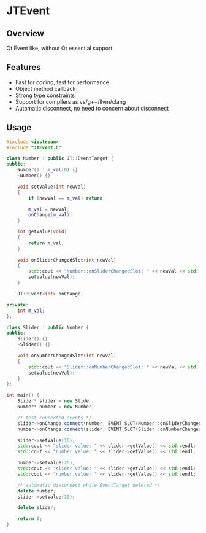 JTEvent
=======

Overview
-------------

Qt Event like, without Qt essential support.

Features
-------------

* Fast for coding, fast for performance
* Object method callback
* Strong type constraints
* Support for compilers as vs/g++/llvm/clang
* Automatic disconnect, no need to concern about disconnect

Usage
-------------

```cpp
#include <iostream>
#include "JTEvent.h"

class Number : public JT::EventTarget {
public:
    Number() : m_val(0) {}
    ~Number() {}

    void setValue(int newVal)
    {
        if (newVal == m_val) return;

        m_val = newVal;
        onChange(m_val);
    }

    int getValue(void)
    {
        return m_val;
    }

    void onSliderChangedSlot(int newVal)
    {
        std::cout << "Number::onSliderChangedSlot: " << newVal << std::endl;
        setValue(newVal);
    }

    JT::Event<int> onChange;

private:
    int m_val;
};

class Slider : public Number {
public:
    Slider() {}
    ~Slider() {}

    void onNumberChangedSlot(int newVal)
    {
        std::cout << "Slider::onNumberChangedSlot: " << newVal << std::endl;
        setValue(newVal);
    }
};

int main() {
    Slider* slider = new Slider;
    Number* number = new Number;

    /* test connected events */
    slider->onChange.connect(number, EVENT_SLOT(Number::onSliderChangedSlot, int));
    number->onChange.connect(slider, EVENT_SLOT(Slider::onNumberChangedSlot, int));

    slider->setValue(10);
    std::cout << "slider value: " << slider->getValue() << std::endl;
    std::cout << "number value: " << slider->getValue() << std::endl;

    number->setValue(20);
    std::cout << "slider value: " << slider->getValue() << std::endl;
    std::cout << "number value: " << slider->getValue() << std::endl;

    /* automatic disconnect while EventTarget deleted */
    delete number;
    slider->setValue(10);

    delete slider;

    return 0;
}
```